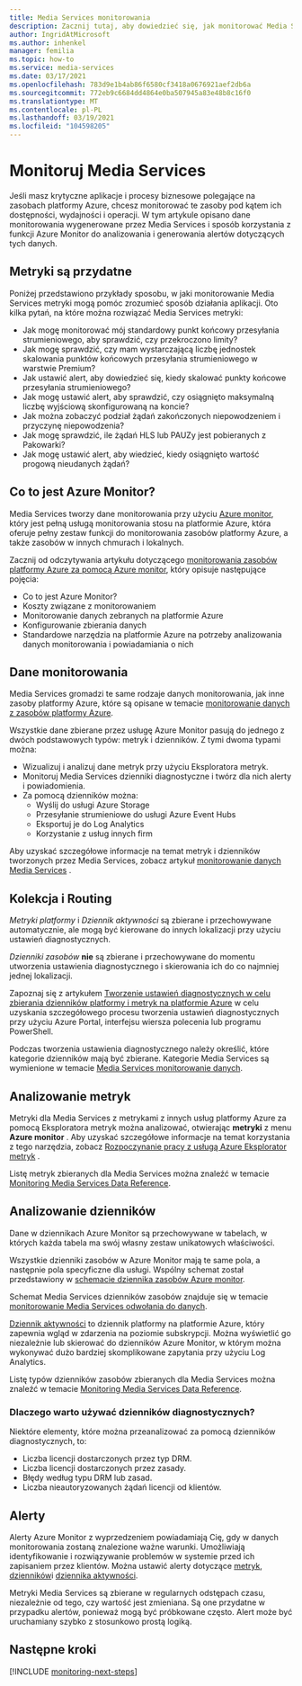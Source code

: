 ```yaml
---
title: Media Services monitorowania
description: Zacznij tutaj, aby dowiedzieć się, jak monitorować Media Services
author: IngridAtMicrosoft
ms.author: inhenkel
manager: femilia
ms.topic: how-to
ms.service: media-services
ms.date: 03/17/2021
ms.openlocfilehash: 783d9e1b4ab86f6580cf3418a0676921aef2db6a
ms.sourcegitcommit: 772eb9c6684dd4864e0ba507945a83e48b8c16f0
ms.translationtype: MT
ms.contentlocale: pl-PL
ms.lasthandoff: 03/19/2021
ms.locfileid: "104598205"
---
```

# <a name="monitor-media-services"></a>Monitoruj Media Services

Jeśli masz krytyczne aplikacje i procesy biznesowe polegające na zasobach platformy Azure, chcesz monitorować te zasoby pod kątem ich dostępności, wydajności i operacji. W tym artykule opisano dane monitorowania wygenerowane przez Media Services i sposób korzystania z funkcji Azure Monitor do analizowania i generowania alertów dotyczących tych danych.

## <a name="metrics-are-useful"></a>Metryki są przydatne

Poniżej przedstawiono przykłady sposobu, w jaki monitorowanie Media Services metryki mogą pomóc zrozumieć sposób działania aplikacji. Oto kilka pytań, na które można rozwiązać Media Services metryki:

- Jak mogę monitorować mój standardowy punkt końcowy przesyłania strumieniowego, aby sprawdzić, czy przekroczono limity?
- Jak mogę sprawdzić, czy mam wystarczającą liczbę jednostek skalowania punktów końcowych przesyłania strumieniowego w warstwie Premium?
- Jak ustawić alert, aby dowiedzieć się, kiedy skalować punkty końcowe przesyłania strumieniowego?
- Jak mogę ustawić alert, aby sprawdzić, czy osiągnięto maksymalną liczbę wyjściową skonfigurowaną na koncie?
- Jak można zobaczyć podział żądań zakończonych niepowodzeniem i przyczynę niepowodzenia?
- Jak mogę sprawdzić, ile żądań HLS lub PAUZy jest pobieranych z Pakowarki?
- Jak mogę ustawić alert, aby wiedzieć, kiedy osiągnięto wartość progową nieudanych żądań?

<!--THIS DOESN'T BELONG HERE Concurrency becomes a concern for the number of Streaming Endpoints used in a single account over time. You need to keep in mind the relationship between the number of concurrent streams with complex publishing parameters like dynamic packaging to multiple protocols, multiple DRM encryptions etc. Each additional published live stream adds to the CPU and output bandwidth on the Streaming Endpoint. With that in mind, you should use Azure Monitor to closely watch the Streaming Endpoint's utilization (CPU and Egress capacity) to make certain that you are scaling it appropriately (or split traffic out between multiple Streaming Endpoints if you are getting into very high concurrency).-->

<!-- Optional diagram showing monitoring for your service. If you need help creating one, contact 
robb@microsoft.com -->

## <a name="what-is-azure-monitor"></a>Co to jest Azure Monitor?

Media Services tworzy dane monitorowania przy użyciu [Azure monitor](https://docs.microsoft.com/azure/azure-monitor/overview), który jest pełną usługą monitorowania stosu na platformie Azure, która oferuje pełny zestaw funkcji do monitorowania zasobów platformy Azure, a także zasobów w innych chmurach i lokalnych.

Zacznij od odczytywania artykułu dotyczącego [monitorowania zasobów platformy Azure za pomocą Azure monitor](https://docs.microsoft.com/azure/azure-monitor/insights/monitor-azure-resource), który opisuje następujące pojęcia:

- Co to jest Azure Monitor?
- Koszty związane z monitorowaniem
- Monitorowanie danych zebranych na platformie Azure
- Konfigurowanie zbierania danych
- Standardowe narzędzia na platformie Azure na potrzeby analizowania danych monitorowania i powiadamiania o nich

## <a name="monitoring-data"></a>Dane monitorowania

Media Services gromadzi te same rodzaje danych monitorowania, jak inne zasoby platformy Azure, które są opisane w temacie [monitorowanie danych z zasobów platformy Azure](https://docs.microsoft.com/azure/azure-monitor/insights/monitor-azure-resource#monitoring-data-from-Azure-resources).

Wszystkie dane zbierane przez usługę Azure Monitor pasują do jednego z dwóch podstawowych typów: metryk i dzienników. Z tymi dwoma typami można:

- Wizualizuj i analizuj dane metryk przy użyciu Eksploratora metryk.
- Monitoruj Media Services dzienniki diagnostyczne i twórz dla nich alerty i powiadomienia.
- Za pomocą dzienników można:
  - Wyślij do usługi Azure Storage
  - Przesyłanie strumieniowe do usługi Azure Event Hubs
  - Eksportuj je do Log Analytics
  - Korzystanie z usług innych firm

Aby uzyskać szczegółowe informacje na temat metryk i dzienników tworzonych przez Media Services, zobacz artykuł [monitorowanie danych Media Services](monitor-media-services-data-reference.md) .

## <a name="collection-and-routing"></a>Kolekcja i Routing

*Metryki platformy* i *Dziennik aktywności* są zbierane i przechowywane automatycznie, ale mogą być kierowane do innych lokalizacji przy użyciu ustawień diagnostycznych.  

*Dzienniki zasobów* **nie** są zbierane i przechowywane do momentu utworzenia ustawienia diagnostycznego i skierowania ich do co najmniej jednej lokalizacji.

Zapoznaj się z artykułem [Tworzenie ustawień diagnostycznych w celu zbierania dzienników platformy i metryk na platformie Azure](https://docs.microsoft.com/azure/azure-monitor/platform/diagnostic-settings) w celu uzyskania szczegółowego procesu tworzenia ustawień diagnostycznych przy użyciu Azure Portal, interfejsu wiersza polecenia lub programu PowerShell.

Podczas tworzenia ustawienia diagnostycznego należy określić, które kategorie dzienników mają być zbierane. Kategorie Media Services są wymienione w temacie [Media Services monitorowanie danych](monitor-media-services-data-reference.md).

## <a name="analyzing-metrics"></a>Analizowanie metryk

Metryki dla Media Services z metrykami z innych usług platformy Azure za pomocą Eksploratora metryk można analizować, otwierając **metryki** z menu **Azure monitor** . Aby uzyskać szczegółowe informacje na temat korzystania z tego narzędzia, zobacz [Rozpoczynanie pracy z usługą Azure Eksplorator metryk](https://docs.microsoft.com/azure/azure-monitor/platform/metrics-getting-started) .

Listę metryk zbieranych dla Media Services można znaleźć w temacie [Monitoring Media Services Data Reference](monitor-media-services-data-reference.md).

## <a name="analyzing-logs"></a>Analizowanie dzienników

Dane w dziennikach Azure Monitor są przechowywane w tabelach, w których każda tabela ma swój własny zestaw unikatowych właściwości.  

Wszystkie dzienniki zasobów w Azure Monitor mają te same pola, a następnie pola specyficzne dla usługi. Wspólny schemat został przedstawiony w [schemacie dziennika zasobów Azure monitor](https://docs.microsoft.com/azure/azure-monitor/platform/diagnostic-logs-schema#top-level-resource-logs-schema).

Schemat Media Services dzienników zasobów znajduje się w temacie [monitorowanie Media Services odwołania do danych](monitor-media-services-data-reference.md).

[Dziennik aktywności](https://docs.microsoft.com/azure/azure-monitor/platform/activity-log) to dziennik platformy na platformie Azure, który zapewnia wgląd w zdarzenia na poziomie subskrypcji. Można wyświetlić go niezależnie lub skierować do dzienników Azure Monitor, w którym można wykonywać dużo bardziej skomplikowane zapytania przy użyciu Log Analytics.

Listę typów dzienników zasobów zbieranych dla Media Services można znaleźć w temacie [Monitoring Media Services Data Reference](monitor-media-services-data-reference.md).

### <a name="why-would-i-want-to-use-diagnostic-logs"></a>Dlaczego warto używać dzienników diagnostycznych?

Niektóre elementy, które można przeanalizować za pomocą dzienników diagnostycznych, to:

- Liczba licencji dostarczonych przez typ DRM.
- Liczba licencji dostarczonych przez zasady.
- Błędy według typu DRM lub zasad.
- Liczba nieautoryzowanych żądań licencji od klientów.

## <a name="alerts"></a>Alerty

Alerty Azure Monitor z wyprzedzeniem powiadamiają Cię, gdy w danych monitorowania zostaną znalezione ważne warunki. Umożliwiają identyfikowanie i rozwiązywanie problemów w systemie przed ich zapisaniem przez klientów. Można ustawić alerty dotyczące [metryk](https://docs.microsoft.com/azure/azure-monitor/platform/alerts-metric-overview), [dzienników](https://docs.microsoft.com/azure/azure-monitor/platform/alerts-unified-log)i [dziennika aktywności](https://docs.microsoft.com/azure/azure-monitor/platform/activity-log-alerts).

Metryki Media Services są zbierane w regularnych odstępach czasu, niezależnie od tego, czy wartość jest zmieniana. Są one przydatne w przypadku alertów, ponieważ mogą być próbkowane często. Alert może być uruchamiany szybko z stosunkowo prostą logiką.

<!--
The following table lists common and recommended alert rules for Media Services.

<!-- Fill in the table with metric and log alerts that would be valuable for your service. Change the format as necessary to make it more readable
**PLACEHOLDER** table

| Alert type | Condition | Description  |
|:---|:---|:---|
| | | |
| | | |
-->

## <a name="next-steps"></a>Następne kroki

[!INCLUDE [monitoring-next-steps](../includes/monitoring-next-steps.md)]
